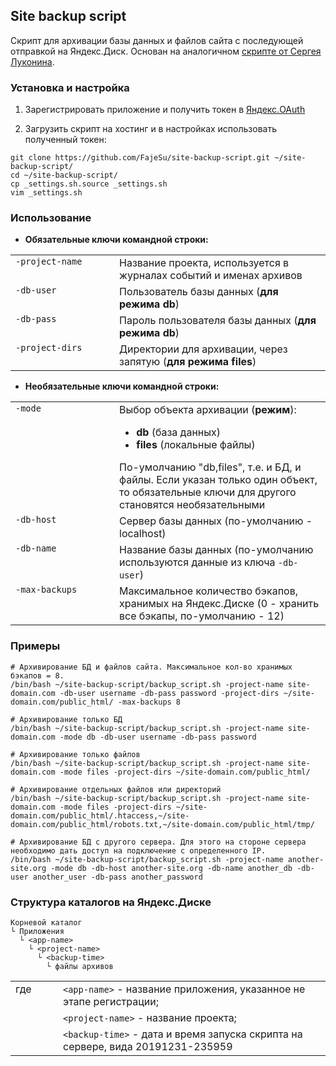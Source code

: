## Site backup script
Скрипт для архивации базы данных и файлов сайта с последующей отправкой на Яндекс.Диск. Основан на аналогичном [скрипте от Сергея Луконина](http://neblog.info/skript-bekapa-na-yandeks-disk/).

### Установка и настройка
1) Зарегистрировать приложение и получить токен в [Яндекс.OAuth](https://tech.yandex.ru/oauth/doc/dg/concepts/about-docpage)

2) Загрузить скрипт на хостинг и в настройках использовать полученный токен:
```
git clone https://github.com/FajeSu/site-backup-script.git ~/site-backup-script/
cd ~/site-backup-script/
cp _settings.sh.source _settings.sh
vim _settings.sh
```

### Использование
* **Обязательные ключи командной строки:**
<table>
<tr>
<td align="left" valign="top" width="150px"><code>-project-name</code></td>
<td align="left" valign="top">Название проекта, используется в журналах событий и именах архивов</td>
</tr>
<tr>
<td align="left" valign="top"><code>-db-user</code></td>
<td>Пользователь базы данных (<strong>для режима db</strong>)</td>
</tr>
<tr>
<td align="left" valign="top"><code>-db-pass</code></td>
<td align="left" valign="top">Пароль пользователя базы данных (<strong>для режима db</strong>)</td>
</tr>
<tr>
<td align="left" valign="top"><code>-project-dirs</code></td>
<td align="left" valign="top">Директории для архивации, через запятую (<strong>для режима files</strong>)</td>
</tr>
</table>

* **Необязательные ключи командной строки:**
<table>
<tr>
<td align="left" valign="top" width="150px"><code>-mode</code></td>
<td align="left" valign="top">Выбор объекта архивации (<strong>режим</strong>):<br />
<ul>
<li><strong>db</strong> (база данных)</li>
<li><strong>files</strong> (локальные файлы)</li>
</ul>
По-умолчанию "db,files", т.е. и БД, и файлы. Если указан только один объект, то обязательные ключи для другого становятся необязательными
</td>
</tr>
<tr>
<td align="left" valign="top"><code>-db-host</code></td>
<td align="left" valign="top">Сервер базы данных (по-умолчанию - localhost)</td>
</tr>
<tr>
<td align="left" valign="top"><code>-db-name</code></td>
<td align="left" valign="top">Название базы данных (по-умолчанию используются данные из ключа <code>-db-user</code>)</td>
</tr>
<tr>
<td align="left" valign="top"><code>-max-backups</code></td>
<td align="left" valign="top">Максимальное количество бэкапов, хранимых на Яндекс.Диске (0 - хранить все бэкапы, по-умолчанию - 12)</td>
</tr>
</table>

### Примеры
```
# Архивирование БД и файлов сайта. Максимальное кол-во хранимых бэкапов = 8.
/bin/bash ~/site-backup-script/backup_script.sh -project-name site-domain.com -db-user username -db-pass password -project-dirs ~/site-domain.com/public_html/ -max-backups 8

# Архивирование только БД
/bin/bash ~/site-backup-script/backup_script.sh -project-name site-domain.com -mode db -db-user username -db-pass password

# Архивирование только файлов
/bin/bash ~/site-backup-script/backup_script.sh -project-name site-domain.com -mode files -project-dirs ~/site-domain.com/public_html/

# Архивирование отдельных файлов или директорий
/bin/bash ~/site-backup-script/backup_script.sh -project-name site-domain.com -mode files -project-dirs ~/site-domain.com/public_html/.htaccess,~/site-domain.com/public_html/robots.txt,~/site-domain.com/public_html/tmp/

# Архивирование БД с другого сервера. Для этого на стороне сервера необходимо дать доступ на подключение с определенного IP.
/bin/bash ~/site-backup-script/backup_script.sh -project-name another-site.org -mode db -db-host another-site.org -db-name another_db -db-user another_user -db-pass another_password
```

### Структура каталогов на Яндекс.Диске
```
Корневой каталог
└ Приложения
  └ <app-name>
    └ <project-name>
      └ <backup-time>
        └ файлы архивов
```
<table>
<tr>
<td align="left" valign="top" width="60px" rowspan="3">где</td>
<td align="left" valign="top"><code>&lt;app-name&gt;</code> - название приложения, указанное не этапе регистрации;</td>
</tr>
<tr>
<td><code>&lt;project-name&gt;</code> - название проекта;</td>
</tr>
<tr>
<td><code>&lt;backup-time&gt;</code> - дата и время запуска скрипта на сервере, вида 20191231-235959</td>
</tr>
</table>
